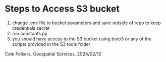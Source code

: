 # Steps to Access S3 bucket 
1. change .env file to bucket parameters and save outside of repo to keep credentials secret
2. run constants.py
3. you should have access to the S3 bucket using boto3 or any of the scripts provided in the S3 tools folder 

Cole Folkers, Geospatial Services, 2024/02/12
